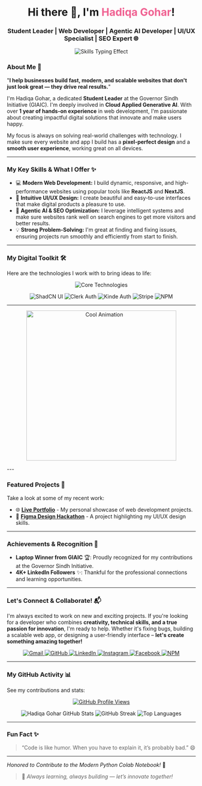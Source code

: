 <div align="center">
  <h1 align="center">
    Hi there 👋, I'm <span style="color:#f06292;"><b>Hadiqa Gohar</b></span>!
  </h1>
  <h3 align="center">
    Student Leader | Web Developer | Agentic AI Developer | UI/UX Specialist | SEO Expert 🌐
  </h3>
    <p align="center">
    <img src="https://readme-typing-svg.herokuapp.com?font=Fira+Code&weight=700&size=28&duration=2500&pause=1000&color=F7729D&center=true&vCenter=true&width=490&lines=Building+Awesome+Websites;Designing+Great+User+Experiences;Developing+Smart+AI;Boosting+Online+Visibility;Always+Learning+New+Tech!" alt="Skills Typing Effect">
  </p>
</div>

### About Me 🚀

"**I help businesses build fast, modern, and scalable websites that don't just look great — they drive real results.**"

I'm Hadiqa Gohar, a dedicated **Student Leader** at the Governor Sindh Initiative (GIAIC). I'm deeply involved in **Cloud Applied Generative AI**. With over **1 year of hands-on experience** in web development, I'm passionate about creating impactful digital solutions that innovate and make users happy.

My focus is always on solving real-world challenges with technology. I make sure every website and app I build has a **pixel-perfect design** and a **smooth user experience**, working great on all devices.

---


### My Key Skills & What I Offer ✨

* 💻 **Modern Web Development:** I build dynamic, responsive, and high-performance websites using popular tools like **ReactJS** and **NextJS**.
* 🎨 **Intuitive UI/UX Design:** I create beautiful and easy-to-use interfaces that make digital products a pleasure to use.
* 🧠 **Agentic AI & SEO Optimization:** I leverage intelligent systems and make sure websites rank well on search engines to get more visitors and better results.
* 💡 **Strong Problem-Solving:** I'm great at finding and fixing issues, ensuring projects run smoothly and efficiently from start to finish.

---

### My Digital Toolkit 🛠️

Here are the technologies I work with to bring ideas to life:

<p align="center">
  <img src="https://skillicons.dev/icons?i=html,css,js,ts,python,react,nextjs,nodejs,tailwind,figma,sanity,streamlit,github,vscode,vercel" alt="Core Technologies" />
</p>
<p align="center">
  <img src="https://img.shields.io/badge/ShadCN%20UI-000000?style=for-the-badge&logo=shadcnui&logoColor=white" alt="ShadCN UI" />
  <img src="https://img.shields.io/badge/Clerk%20Auth-6C47FF?style=for-the-badge&logo=clerk&logoColor=white" alt="Clerk Auth" />
  <img src="https://img.shields.io/badge/Kinde%20Auth-FF582A?style=for-the-badge&logo=kinde&logoColor=white" alt="Kinde Auth" />
  <img src="https://img.shields.io/badge/Stripe-626CD9?style=for-the-badge&logo=stripe&logoColor=white" alt="Stripe" />
  <img src="https://img.shields.io/badge/NPM-CB3837?style=for-the-badge&logo=npm&logoColor=white" alt="NPM" />
</p>


---
<p align="center">
  <img src="https://media.giphy.com/media/RbDKaczqWovIugyJmW/giphy.gif" width="400px" hight="400px" alt="Cool Animation" />
</p>
---

### Featured Projects 📌

Take a look at some of my recent work:

* 🌐 [**Live Portfolio**](https://hg-superb-portfolio.vercel.app/) - My personal showcase of web development projects.
* 🎨 [**Figma Design Hackathon**](https://figma-design-hackathon.vercel.app/) - A project highlighting my UI/UX design skills.

---

### Achievements & Recognition 🏅

* **Laptop Winner from GIAIC** 🏆: Proudly recognized for my contributions at the Governor Sindh Initiative.
* **4K+ LinkedIn Followers** ✨: Thankful for the professional connections and learning opportunities.

---

### Let's Connect & Collaborate! 📬

I'm always excited to work on new and exciting projects. If you're looking for a developer who combines **creativity, technical skills, and a true passion for innovation**, I'm ready to help. Whether it's fixing bugs, building a scalable web app, or designing a user-friendly interface – **let's create something amazing together!**

<p align="center">
  <a href="mailto:tasleemhadiqa76@gmail.com" target="_blank">
    <img src="https://img.shields.io/badge/Gmail-D14836?style=for-the-badge&logo=gmail&logoColor=white" alt="Gmail">
  </a>
  <a href="https://github.com/hadiqagohar" target="_blank">
    <img src="https://img.shields.io/badge/GitHub-181717?style=for-the-badge&logo=github&logoColor=white" alt="GitHub">
  </a>
  <a href="https://pk.linkedin.com/in/hadiqa-gohar-b64778300" target="_blank">
    <img src="https://img.shields.io/badge/LinkedIn-0A66C2?style=for-the-badge&logo=linkedin&logoColor=white" alt="LinkedIn">
  </a>
  <a href="https://www.instagram.com/hadiqagohar12/" target="_blank">
    <img src="https://img.shields.io/badge/Instagram-E4405F?style=for-the-badge&logo=instagram&logoColor=white" alt="Instagram">
  </a>
  <a href="https://www.facebook.com/p/Hadiqa-Gohar-61554985182774/" target="_blank">
    <img src="https://img.shields.io/badge/Facebook-1877F2?style=for-the-badge&logo=facebook&logoColor=white" alt="Facebook">
  </a>
  <a href="https://www.npmjs.com/~hadiqagohar" target="_blank">
    <img src="https://img.shields.io/badge/NPM-CB3837?style=for-the-badge&logo=npm&logoColor=white" alt="NPM">
  </a>
</p>

---

### My GitHub Activity 📊

See my contributions and stats:

<p align="center">
  <a href="https://github.com/hadiqagohar">
    <img src="https://komarev.com/ghpvc/?username=hadiqagohar&color=blue&style=for-the-badge" alt="GitHub Profile Views" />
  </a>
</p>
<p align="center">
  <img src="https://github-readme-stats.vercel.app/api?username=hadiqagohar&show_icons=true&theme=radical&hide_border=true&count_private=true" alt="Hadiqa Gohar GitHub Stats" />
  <img src="https://github-readme-streak-stats.herokuapp.com?user=hadiqagohar&theme=radical&hide_border=true" alt="GitHub Streak" />
  <img src="https://github-readme-stats.vercel.app/api/top-langs/?username=hadiqagohar&layout=compact&theme=radical&hide_border=true" alt="Top Languages" />
</p>

---

### Fun Fact ✨

> “Code is like humor. When you have to explain it, it’s probably bad.” 😄

---

<p align="center">
 
  *Honored to Contribute to the Modern Python Colab Notebook!* 🖤
</p>

> 🚀 *Always learning, always building — let’s innovate together!*
